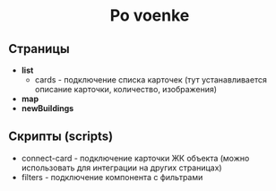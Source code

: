 <h1 align="center">Po voenke</h1>

## Страницы

- **list**
    - cards - подключение списка карточек (тут устанавливается описание карточки, количество, изображения)
- **map**
- **newBuildings**

## Скрипты (scripts)

- connect-card - подключение карточки ЖК объекта (можно использовать для интеграции на других страницах)
- filters - подключение компонента с фильтрами 